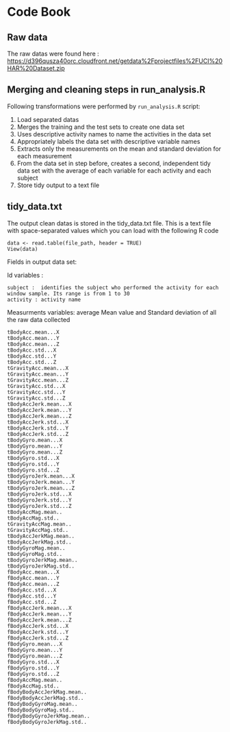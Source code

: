 Code Book
=========

Raw data
----------

The raw datas were found here : https://d396qusza40orc.cloudfront.net/getdata%2Fprojectfiles%2FUCI%20HAR%20Dataset.zip 


Merging and cleaning steps in run_analysis.R
--------------------

Following transformations were performed by `run_analysis.R` script:

1. Load separated datas
2. Merges the training and the test sets to create one data set
3. Uses descriptive activity names to name the activities in the data set
4. Appropriately labels the data set with descriptive variable names
5. Extracts only the measurements on the mean and standard deviation for each measurement
6. From the data set in step before, creates a second, independent tidy data set with the average of each variable for each activity and each subject
7. Store tidy output to a text file

tidy_data.txt
-------------

The output clean datas is stored in the tidy_data.txt file. 
This is a text file with space-separated values which you can load with the following R code

    data <- read.table(file_path, header = TRUE)
    View(data)


Fields in output data set:

  Id variables :
  
    subject :  identifies the subject who performed the activity for each window sample. Its range is from 1 to 30
    activity : activity name 
    
  Measurments variables: average Mean value and Standard deviation of all the raw data collected
  
    tBodyAcc.mean...X 
    tBodyAcc.mean...Y
    tBodyAcc.mean...Z
    tBodyAcc.std...X
    tBodyAcc.std...Y
    tBodyAcc.std...Z
    tGravityAcc.mean...X
    tGravityAcc.mean...Y
    tGravityAcc.mean...Z
    tGravityAcc.std...X
    tGravityAcc.std...Y
    tGravityAcc.std...Z
    tBodyAccJerk.mean...X
    tBodyAccJerk.mean...Y
    tBodyAccJerk.mean...Z
    tBodyAccJerk.std...X
    tBodyAccJerk.std...Y
    tBodyAccJerk.std...Z
    tBodyGyro.mean...X
    tBodyGyro.mean...Y
    tBodyGyro.mean...Z
    tBodyGyro.std...X
    tBodyGyro.std...Y
    tBodyGyro.std...Z
    tBodyGyroJerk.mean...X
    tBodyGyroJerk.mean...Y
    tBodyGyroJerk.mean...Z
    tBodyGyroJerk.std...X
    tBodyGyroJerk.std...Y
    tBodyGyroJerk.std...Z
    tBodyAccMag.mean..
    tBodyAccMag.std..
    tGravityAccMag.mean..
    tGravityAccMag.std..
    tBodyAccJerkMag.mean..
    tBodyAccJerkMag.std..
    tBodyGyroMag.mean..
    tBodyGyroMag.std..
    tBodyGyroJerkMag.mean..
    tBodyGyroJerkMag.std..
    fBodyAcc.mean...X
    fBodyAcc.mean...Y
    fBodyAcc.mean...Z
    fBodyAcc.std...X
    fBodyAcc.std...Y
    fBodyAcc.std...Z
    fBodyAccJerk.mean...X
    fBodyAccJerk.mean...Y
    fBodyAccJerk.mean...Z
    fBodyAccJerk.std...X
    fBodyAccJerk.std...Y
    fBodyAccJerk.std...Z
    fBodyGyro.mean...X
    fBodyGyro.mean...Y
    fBodyGyro.mean...Z
    fBodyGyro.std...X
    fBodyGyro.std...Y
    fBodyGyro.std...Z
    fBodyAccMag.mean..
    fBodyAccMag.std..
    fBodyBodyAccJerkMag.mean..
    fBodyBodyAccJerkMag.std..
    fBodyBodyGyroMag.mean..
    fBodyBodyGyroMag.std..
    fBodyBodyGyroJerkMag.mean..
    fBodyBodyGyroJerkMag.std..
    
